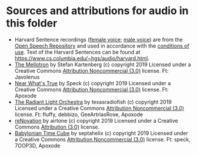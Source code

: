 # Sources and attributions for audio in this folder

* <div class="attribution-block">Harvard Sentence recordings (<a href="https://www.voiptroubleshooter.com/open_speech/american/OSR_us_000_0016_8k.wav">female voice</a>; <a href="https://www.voiptroubleshooter.com/open_speech/american/OSR_us_000_0030_8k.wav">male voice</a>) are from the <a href="https://www.voiptroubleshooter.com/open_speech/">Open Speech Repository</a> and used in accordance with the <a href="https://www.voiptroubleshooter.com/open_speech/about.html">conditions of use</a>. Text of the Harvard Sentences can be found at <a href="https://www.cs.columbia.edu/~hgs/audio/harvard.html">https://www.cs.columbia.edu/~hgs/audio/harvard.html</a>.</div>

* <div class="attribution-block"><a href="http://dig.ccmixter.org/files/JeffSpeed68/60519">The Mellotron</a> by Stefan Kartenberg (c) copyright 2019 Licensed under a Creative Commons <a href="http://creativecommons.org/licenses/by-nc/3.0/">Attribution Noncommercial  (3.0)</a> license. Ft: Javolenus</div>

* <div class="attribution-block"><a href="http://dig.ccmixter.org/files/speck/60468">Near What's True</a> by Speck (c) copyright 2019 Licensed under a Creative Commons <a href="http://creativecommons.org/licenses/by-nc/3.0/">Attribution Noncommercial  (3.0)</a> license. Ft: Apoxode</div>

* <div class="attribution-block"><a href="http://dig.ccmixter.org/files/texasradiofish/60632">The Radiant Light Orchestra</a> by texasradiofish (c) copyright 2019 Licensed under a Creative Commons <a href="http://creativecommons.org/licenses/by-nc/3.0/">Attribution Noncommercial  (3.0)</a> license. Ft: fluffy, debbizo, GeeArtriasRose, Apoxode</div>

* <div class="attribution-block"><a href="http://dig.ccmixter.org/files/airtone/60674">reNovation</a> by airtone (c) copyright 2019 Licensed under a Creative Commons <a href="http://creativecommons.org/licenses/by/3.0/">Attribution (3.0)</a> license. </div>

* <div class="attribution-block"><a href="http://dig.ccmixter.org/files/septahelix/60779">Babylonian Time Cube</a> by septahelix (c) copyright 2019 Licensed under a Creative Commons <a href="http://creativecommons.org/licenses/by-nc/3.0/">Attribution Noncommercial  (3.0)</a> license. Ft: speck, 7OOP3D, Apoxode</div>
